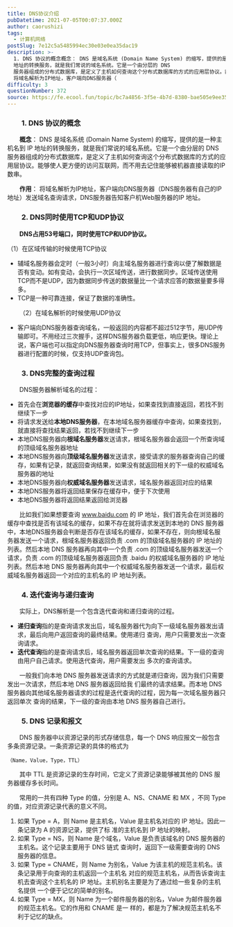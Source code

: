 ```yaml
---
title: DNS协议介绍
pubDatetime: 2021-07-05T00:07:37.000Z
author: caorushizi
tags:
  - 计算机网络
postSlug: 7e12c5a5485994ec30e03e0ea35dac19
description: >-
  1. DNS 协议的概念概念： DNS 是域名系统 (Domain Name System) 的缩写，提供的是一种主机名到 IP
  地址的转换服务，就是我们常说的域名系统。它是一个由分层的 DNS
  服务器组成的分布式数据库，是定义了主机如何查询这个分布式数据库的方式的应用层协议。能够使人更方便的访问互联网，而不用去记住能够被机器直接读取的IP数串。作用：
  将域名解析为IP地址，客户端向DNS服务器（
difficulty: 3
questionNumber: 372
source: https://fe.ecool.fun/topic/bc7a4856-3f5e-4b7d-8380-bae505e9ee35
---
```


<h3 style="text-align:left;text-indent:2em;" data-id="heading-54">1. DNS 协议的概念</h3><p style="text-align:left;text-indent:2em;"><strong>概念</strong>： DNS 是域名系统 (Domain Name System) 的缩写，提供的是一种主机名到 IP 地址的转换服务，就是我们常说的域名系统。它是一个由分层的 DNS 服务器组成的分布式数据库，是定义了主机如何查询这个分布式数据库的方式的应用层协议。能够使人更方便的访问互联网，而不用去记住能够被机器直接读取的IP数串。</p><p style="text-align:left;text-indent:2em;"><strong>作用</strong>： 将域名解析为IP地址，客户端向DNS服务器（DNS服务器有自己的IP地址）发送域名查询请求，DNS服务器告知客户机Web服务器的IP 地址。</p><p></p><h3 style="text-align:left;text-indent:2em;" data-id="heading-55">2. DNS同时使用TCP和UDP协议</h3><p></p><p style="text-align:left;text-indent:2em;"><strong>DNS占用53号端口，同时使用TCP和UDP协议。</strong> </p><p>（1）在区域传输的时候使用TCP协议</p><ul><li>辅域名服务器会定时（一般3小时）向主域名服务器进行查询以便了解数据是否有变动。如有变动，会执行一次区域传送，进行数据同步。区域传送使用TCP而不是UDP，因为数据同步传送的数据量比一个请求应答的数据量要多得多。</li><li>TCP是一种可靠连接，保证了数据的准确性。</li></ul><p style="text-align:left;text-indent:2em;">（2）在域名解析的时候使用UDP协议</p><ul><li>客户端向DNS服务器查询域名，一般返回的内容都不超过512字节，用UDP传输即可。不用经过三次握手，这样DNS服务器负载更低，响应更快。理论上说，客户端也可以指定向DNS服务器查询时用TCP，但事实上，很多DNS服务器进行配置的时候，仅支持UDP查询包。</li></ul><h3 style="text-align:left;text-indent:2em;" data-id="heading-56">3. DNS完整的查询过程</h3><p></p><p style="text-align:left;text-indent:2em;">DNS服务器解析域名的过程：</p><ul><li>首先会在<strong>浏览器的缓存</strong>中查找对应的IP地址，如果查找到直接返回，若找不到继续下一步</li><li>将请求发送给<strong>本地DNS服务器</strong>，在本地域名服务器缓存中查询，如果查找到，就直接将查找结果返回，若找不到继续下一步</li><li>本地DNS服务器向<strong>根域名服务器</strong>发送请求，根域名服务器会返回一个所查询域的顶级域名服务器地址</li><li>本地DNS服务器向<strong>顶级域名服务器</strong>发送请求，接受请求的服务器查询自己的缓存，如果有记录，就返回查询结果，如果没有就返回相关的下一级的权威域名服务器的地址</li><li>本地DNS服务器向<strong>权威域名服务器</strong>发送请求，域名服务器返回对应的结果</li><li>本地DNS服务器将返回结果保存在缓存中，便于下次使用</li><li>本地DNS服务器将返回结果返回给浏览器</li></ul><p style="text-align:left;text-indent:2em;">比如我们如果想要查询 <u><a href="http://www.baidu.com/" target="_blank" rel="nofollow noopener noreferrer">www.baidu.com</a></u> 的 IP 地址，我们首先会在浏览器的缓存中查找是否有该域名的缓存，如果不存在就将请求发送到本地的 DNS 服务器中，本地DNS服务器会判断是否存在该域名的缓存，如果不存在，则向根域名服务器发送一个请求，根域名服务器返回负责 .com 的顶级域名服务器的 IP 地址的列表。然后本地 DNS 服务器再向其中一个负责 .com 的顶级域名服务器发送一个请求，负责 .com 的顶级域名服务器返回负责 .baidu 的权威域名服务器的 IP 地址列表。然后本地 DNS 服务器再向其中一个权威域名服务器发送一个请求，最后权威域名服务器返回一个对应的主机名的 IP 地址列表。</p><p></p><h3 style="text-align:left;text-indent:2em;" data-id="heading-57">4. 迭代查询与递归查询</h3><p style="text-align:left;text-indent:2em;">实际上，DNS解析是一个包含迭代查询和递归查询的过程。</p><ul><li><strong>递归查询</strong>指的是查询请求发出后，域名服务器代为向下一级域名服务器发出请求，最后向用户返回查询的最终结果。使用递归 查询，用户只需要发出一次查询请求。</li><li><strong>迭代查询</strong>指的是查询请求后，域名服务器返回单次查询的结果。下一级的查询由用户自己请求。使用迭代查询，用户需要发出 多次的查询请求。</li></ul><p style="text-align:left;text-indent:2em;">一般我们向本地 DNS 服务器发送请求的方式就是递归查询，因为我们只需要发出一次请求，然后本地 DNS 服务器返回给我 们最终的请求结果。而本地 DNS 服务器向其他域名服务器请求的过程是迭代查询的过程，因为每一次域名服务器只返回单次 查询的结果，下一级的查询由本地 DNS 服务器自己进行。</p><p></p><h3 style="text-align:left;text-indent:2em;" data-id="heading-58">5. DNS 记录和报文</h3><p style="text-align:left;text-indent:2em;">DNS 服务器中以资源记录的形式存储信息，每一个 DNS 响应报文一般包含多条资源记录。一条资源记录的具体的格式为</p><pre class=" language-http"><code>（Name，Value，Type，TTL）</code></pre><p style="text-align:left;text-indent:2em;">其中 TTL 是资源记录的生存时间，它定义了资源记录能够被其他的 DNS 服务器缓存多长时间。</p><p style="text-align:left;text-indent:2em;">常用的一共有四种 Type 的值，分别是 A、NS、CNAME 和 MX ，不同 Type 的值，对应资源记录代表的意义不同。</p><ol><li>如果 Type = A，则 Name 是主机名，Value 是主机名对应的 IP 地址。因此一条记录为 A 的资源记录，提供了标 准的主机名到 IP 地址的映射。</li><li>如果 Type = NS，则 Name 是个域名，Value 是负责该域名的 DNS 服务器的主机名。这个记录主要用于 DNS 链式 查询时，返回下一级需要查询的 DNS 服务器的信息。</li><li>如果 Type = CNAME，则 Name 为别名，Value 为该主机的规范主机名。该条记录用于向查询的主机返回一个主机名 对应的规范主机名，从而告诉查询主机去查询这个主机名的 IP 地址。主机别名主要是为了通过给一些复杂的主机名提供 一个便于记忆的简单的别名。</li><li>如果 Type = MX，则 Name 为一个邮件服务器的别名，Value 为邮件服务器的规范主机名。它的作用和 CNAME 是一 样的，都是为了解决规范主机名不利于记忆的缺点。</li></ol><p></p>
